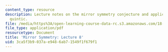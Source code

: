 ```yaml
---
content_type: resource
description: Lecture notes on the mirror symmetry conjecture and application to the
  quintic.
file: /media/https%3A/open-learning-course-data-rc.s3.amazonaws.com/18-969-topics-in-geometry-mirror-symmetry-spring-2009/3ca5f3b9037ae9486ab71549f1f679f1_MIT18_969s09_lec08.pdf
file_type: application/pdf
resourcetype: Document
title: 'Mirror Symmetry: Lecture 8'
uid: 3ca5f3b9-037a-e948-6ab7-1549f1f679f1
---
```

